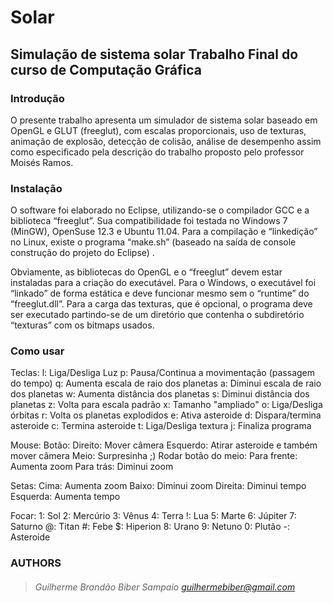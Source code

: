 Solar
============

Simulação de sistema solar
Trabalho Final do curso de Computação Gráfica
----------------------------------

### Introdução

O presente trabalho apresenta um simulador de sistema solar 
baseado em OpenGL e GLUT (freeglut), 
com escalas proporcionais, uso de texturas, animação de explosão, 
detecção de colisão, análise de desempenho 
assim como especificado pela descrição do trabalho proposto 
pelo professor Moisés Ramos.

### Instalação

O software foi elaborado no Eclipse, 
utilizando-se o compilador GCC e a biblioteca “freeglut”. 
Sua compatibilidade foi testada no Windows 7 (MinGW), 
OpenSuse 12.3 e Ubuntu 11.04. 
Para a compilação e “linkedição” no Linux, existe o programa “make.sh” 
(baseado na saída de console  construção do projeto do Eclipse)
. 

Obviamente, as bibliotecas do OpenGL e o “freeglut” devem estar instaladas 
para a criação do executável. 
Para o Windows, o executável foi “linkado” de forma estática e 
deve funcionar mesmo sem o “runtime” do “freeglut.dll”. 
Para a carga das texturas, que é opcional, 
o programa deve ser executado partindo-se 
de um diretório que contenha o subdiretório “texturas” com os bitmaps usados. 

### Como usar

Teclas:
    l: Liga/Desliga Luz
    p: Pausa/Continua a movimentação (passagem do tempo)
    q: Aumenta escala de raio dos planetas
    a: Diminui escala de raio dos planetas
    w: Aumenta distância dos planetas
    s: Diminui distância dos planetas
    z: Volta para escala padrão
    x: Tamanho "ampliado"
    o: Liga/Desliga órbitas
    r: Volta os planetas explodidos
    e: Ativa asteroide
    d: Dispara/termina asteroide
    c: Termina asteroide
    t: Liga/Desliga textura
    j: Finaliza programa


Mouse:
    Botão:
        Direito: Mover câmera
        Esquerdo: Atirar asteroide e também mover câmera
        Meio: Surpresinha ;)
    Rodar botão do meio:
        Para frente: Aumenta zoom
        Para trás: Diminui zoom

Setas:
    Cima: Aumenta zoom
    Baixo: Diminui zoom
    Direita: Diminui tempo
    Esquerda: Aumenta tempo
    
Focar:
    1: Sol
    2: Mercúrio
    3: Vênus
    4: Terra
    !: Lua
    5: Marte
    6: Júpiter
    7: Saturno
    @: Titan
    #: Febe
    $: Hiperion
    8: Urano
    9: Netuno
    0: Plutão
    -: Asteroide

### AUTHORS
> ###### Guilherme Brandão Biber Sampaio <guilhermebiber@gmail.com>
